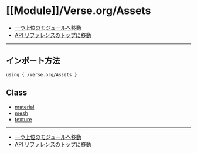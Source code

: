 # [[Module]]/Verse.org/Assets

- [一つ上位のモジュールへ移動](../main.md)
- [API リファレンスのトップに移動](../../main.md)

---

## インポート方法

```verse
using { /Verse.org/Assets }
```

## Class

- [material](./C_material/main.md)
- [mesh](./C_mesh/main.md)
- [texture](./C_texture/main.md)

---

- [一つ上位のモジュールへ移動](../main.md)
- [API リファレンスのトップに移動](../../main.md)
